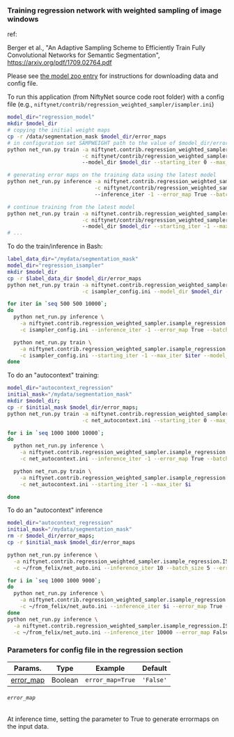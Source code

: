 ### Training regression network with weighted sampling of image windows

ref:

Berger et al., "An Adaptive Sampling Scheme to Efficiently Train Fully Convolutional Networks for Semantic Segmentation",
https://arxiv.org/pdf/1709.02764.pdf

Please see [the model zoo entry](https://cmiclab.cs.ucl.ac.uk/CMIC/NiftyNetExampleServer/blob/master/mr_ct_regression_model_zoo.md)
for instructions for downloading data and config file.


To run this application (from NiftyNet source code root folder)
with a config file (e.g., `niftynet/contrib/regression_weighted_sampler/isampler.ini`)

```bash
model_dir="regression_model"
mkdir $model_dir
# copying the initial weight maps
cp -r /data/segmentation_mask $model_dir/error_maps
# in configuration set SAMPWEIGHT path to the value of $model_dir/error_maps
python net_run.py train -a niftynet.contrib.regression_weighted_sampler.isample_regression.ISampleRegression \
                        -c niftynet/contrib/regression_weighted_sampler/isampler.ini
                        --model_dir $model_dir --starting_iter 0 --max_iter 500

# generating error maps on the training data using the latest model
python net_run.py inference -a niftynet.contrib.regression_weighted_sampler.isample_regression.ISampleRegression \
                            -c niftynet/contrib/regression_weighted_sampler/isampler.ini
                            --inference_iter -1 --error_map True --batch_size 1 --dataset_split_file nofile

# continue training from the latest model
python net_run.py train -a niftynet.contrib.regression_weighted_sampler.isample_regression.ISampleRegression \
                        -c niftynet/contrib/regression_weighted_sampler/isampler.ini
                        --model_dir $model_dir --starting_iter -1 --max_iter 200
# ...
```


To do the train/inference in Bash:
```bash
label_data_dir="/mydata/segmentation_mask"
model_dir="regression_isampler"
mkdir $model_dir
cp -r $label_data_dir $model_dir/error_maps
python net_run.py train -a niftynet.contrib.regression_weighted_sampler.isample_regression.ISampleRegression \
                        -c isampler_config.ini --model_dir $model_dir --starting_iter 0 --max_iter 500

for iter in `seq 500 500 10000`;
do
  python net_run.py inference \
    -a niftynet.contrib.regression_weighted_sampler.isample_regression.ISampleRegression \
    -c isampler_config.ini --inference_iter -1 --error_map True --batch_size 2 --dataset_split_file nofile

  python net_run.py train \
    -a niftynet.contrib.regression_weighted_sampler.isample_regression.ISampleRegression \
    -c isampler_config.ini --starting_iter -1 --max_iter $iter --model_dir $model_dir
done
```

To do an "autocontext" training:
```bash
model_dir="autocontext_regression"
initial_mask="/mydata/segmentation_mask"
mkdir $model_dir;
cp -r $initial_mask $model_dir/error_maps;
python net_run.py train -a niftynet.contrib.regression_weighted_sampler.isample_regression.ISampleRegression \
                        -c net_autocontext.ini --starting_iter 0 --max_iter 10

for i in `seq 1000 1000 10000`;
do
  python net_run.py inference \
    -a niftynet.contrib.regression_weighted_sampler.isample_regression.ISampleRegression \
    -c net_autocontext.ini --inference_iter -1 --error_map True --batch_size 2 --dataset_split_file nofile

  python net_run.py train \
    -a niftynet.contrib.regression_weighted_sampler.isample_regression.ISampleRegression \
    -c net_autocontext.ini --starting_iter -1 --max_iter $i

done
```

To do an "autocontext" inference
```bash
model_dir="autocontext_regression"
initial_mask="/mydata/segmentation_mask"
rm -r $model_dir/error_maps;
cp -r $initial_mask $model_dir/error_maps

python net_run.py inference \
  -a niftynet.contrib.regression_weighted_sampler.isample_regression.ISampleRegression \
  -c ~/from_felix/net_auto.ini --inference_iter 10 --batch_size 5 --error_map True --dataset_split_file nofile

for i in `seq 1000 1000 9000`;
do
  python net_run.py inference \
    -a niftynet.contrib.regression_weighted_sampler.isample_regression.ISampleRegression \
    -c ~/from_felix/net_auto.ini --inference_iter $i --error_map True --batch_size 5 --dataset_split_file nofile
done
python net_run.py inference \
  -a niftynet.contrib.regression_weighted_sampler.isample_regression.ISampleRegression \
  -c ~/from_felix/net_auto.ini --inference_iter 10000 --error_map False --batch_size 5 --dataset_split_file nofile
```


### Parameters for config file in the regression section
|Params.| Type |Example|Default|
|---|---|---|---|
|[error_map](#error_map)|Boolean|`error_map=True`|`'False'`|


###### `error_map`
At inference time, setting the parameter to True to generate errormaps on the input data.

